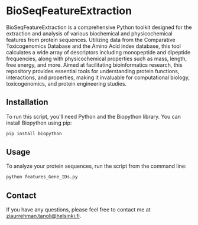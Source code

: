 # BioSeqFeatureExtraction

BioSeqFeatureExtraction is a comprehensive Python toolkit designed for the extraction and analysis of various biochemical and physicochemical features from protein sequences. Utilizing data from the Comparative Toxicogenomics Database and the Amino Acid index database, this tool calculates a wide array of descriptors including monopeptide and dipeptide frequencies, along with physicochemical properties such as mass, length, free energy, and more. Aimed at facilitating bioinformatics research, this repository provides essential tools for understanding protein functions, interactions, and properties, making it invaluable for computational biology, toxicogenomics, and protein engineering studies.

## Installation

To run this script, you'll need Python and the Biopython library. You can install Biopython using pip:

```bash
pip install biopython
```
## Usage
To analyze your protein sequences, run the script from the command line:
```bash
python features_Gene_IDs.py
```
## Contact
If you have any questions, please feel free to contact me at ziaurrehman.tanoli@helsinki.fi.
